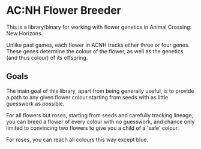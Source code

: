 # AC:NH Flower Breeder

This is a library/binary for working with flower genetics in Animal Crossing: New Horizons.

Unlike past games, each flower in ACNH tracks either three or four genes. These genes determine the colour of the flower, as well as the genetics (and thus colour) of its offspring.

## Goals

The main goal of this library, apart from being generally useful, is to provide a path to any given flower colour starting from seeds with as little guesswork as possible.

For all flowers but roses, starting from seeds and carefully tracking lineage, you can breed a flower of every colour with no guesswork, and chance only limited to convincing two flowers to give you a child of a 'safe' colour.

For roses, you can reach all colours this way except blue.